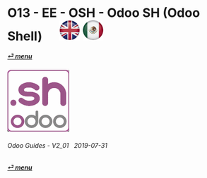 # O13 - EE - OSH - Odoo SH (Odoo Shell) &nbsp;&nbsp;&nbsp;&nbsp; [![en-uk](/doc/img/en-uk_flag_button_small.png)](/en-uk/o13/ee/osh/en-uk-o13-ee-osh-odoo-shell-guides.md) [ ![es-mx](/doc/img/es-mx_flag_button_small.png)](/es-mx/o13/ee/osh/es-mx-o13-ee-osh-odoo-shell-guides.md)
#### [_&#x23CE; menu_](/es-mx/o13/ee/es-mx-o13-ee-guides-menu.md)  
### ![osh](/doc/img/odoosh.png)
	
###### Odoo Guides - V2_01 &nbsp; 2019-07-31  
**[_&#x23CE; menu_](/es-mx/o13/ee/es-mx-o13-ee-guides-menu.md)**  
